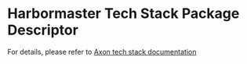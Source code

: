 # Harbormaster Tech Stack Package Descriptor

For details, please refer to [Axon tech stack documentation](https://harbormaster.ai/axon-tech-stack/)
